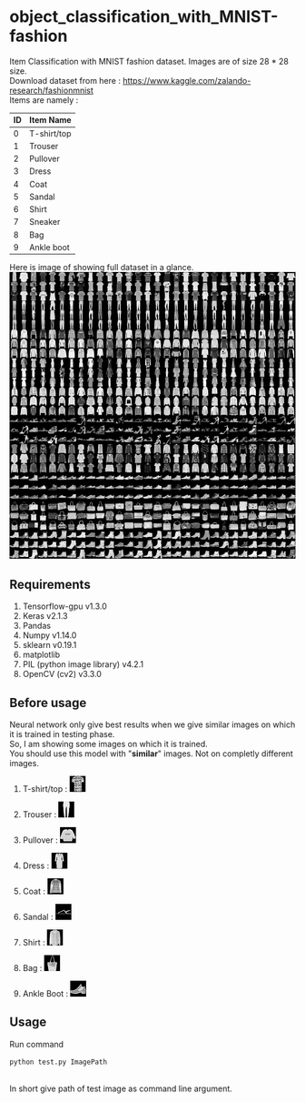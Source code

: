 # object_classification_with_MNIST-fashion
Item Classification with MNIST fashion dataset. Images are of size 28 * 28 size. <br/>
Download dataset from here : https://www.kaggle.com/zalando-research/fashionmnist<br/>
Items are namely : <br/>

| ID | Item Name  |
| -- | ---------- |
| 0  | T-shirt/top|
| 1  | Trouser    |
| 2  | Pullover   |
| 3  | Dress      |
| 4  | Coat       |
| 5  | Sandal     |
| 6  | Shirt      |
| 7  | Sneaker    |
| 8  | Bag        |
| 9  | Ankle boot |

Here is image of showing full dataset in a glance. <br/>
![alt text](https://github.com/prashant-kikani/object_classification_with_MNIST-fashion/blob/master/fashion-mnist-sprite.png)
## Requirements
1. Tensorflow-gpu v1.3.0
2. Keras v2.1.3
3. Pandas
4. Numpy v1.14.0
5. sklearn v0.19.1
6. matplotlib
7. PIL (python image library) v4.2.1
8. OpenCV (cv2) v3.3.0


## Before usage
Neural network only give best results when we give similar images on which it is trained in testing phase.<br/> 
So, I am showing some images on which it is trained.<br/>
You should use this model with "<b>similar</b>" images. Not on completly different images.
1. T-shirt/top : 
![alt text](https://github.com/prashant-kikani/object_classification_with_MNIST-fashion/blob/master/sample_images/T-shirt-top.jpg)

2. Trouser : 
![alt text](https://github.com/prashant-kikani/object_classification_with_MNIST-fashion/blob/master/sample_images/Trouser1.jpg)

3. Pullover : 
![alt text](https://github.com/prashant-kikani/object_classification_with_MNIST-fashion/blob/master/sample_images/pullover1.jpg)

4. Dress : 
![alt text](https://github.com/prashant-kikani/object_classification_with_MNIST-fashion/blob/master/sample_images/Dressp.jpg)

5. Coat : 
![alt text](https://github.com/prashant-kikani/object_classification_with_MNIST-fashion/blob/master/sample_images/Coat1.jpg)

6. Sandal : 
![alt text](https://github.com/prashant-kikani/object_classification_with_MNIST-fashion/blob/master/sample_images/Sandal1.jpg)

7. Shirt : 
![alt text](https://github.com/prashant-kikani/object_classification_with_MNIST-fashion/blob/master/sample_images/Shirt1.jpg)

8. Bag : 
![alt text](https://github.com/prashant-kikani/object_classification_with_MNIST-fashion/blob/master/sample_images/Bag1.jpg)

9. Ankle Boot : 
![alt text](https://github.com/prashant-kikani/object_classification_with_MNIST-fashion/blob/master/sample_images/Ankle_boot1.jpg)

## Usage

Run command <br/>
```
python test.py ImagePath
```
<br/>
In short give path of test image as command line argument.

